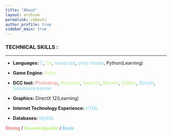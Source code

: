 ```yaml
---
title: "About"
layout: archive
permalink: /about/
author_profile: true
sidebar_main: true
---
```


### TECHNICAL SKILLS :

--------------------------------------------------------------------------------------------------

* <b>Languages:</b> <span style="color:#80CFF2">C</span>, <span style="color:#BCF280">C#</span>, <span style="color:#80CFF2">maxscript</span>, <span style="color:#80CFF2">unity shader</span>, Python(Learning)

* <b>Game Engine:</b> <span style="color:#BCF280">Unity</span>

* <b>DCC tool:</b> <span style="color:#F28080">Photoshop</span>, <span style="color:#BCF280">Illustrator</span>, <span style="color:#BCF280">Aseprite</span>, <span style="color:#BCF280">Blender</span>, <span style="color:#BCF280">3DMax</span>, <span style="color:#80CFF2">Zbrush</span>, <span style="color:#80CFF2">Substance painter</span>

* <b>Graphics:</b> DirectX 12(Learning)

* <b>Internet Technology Experience:</b> <span style="color:#80CFF2">HTML</span>

* <b>Databases:</b> <span style="color:#80CFF2">MySQL</span>



<span style="color:#F28080"><b>Strong</b></span> / <span style="color:#BCF280"><b>Knowledgeable</b></span> / <span style="color:#80CFF2"><b>Basic</b></span> 